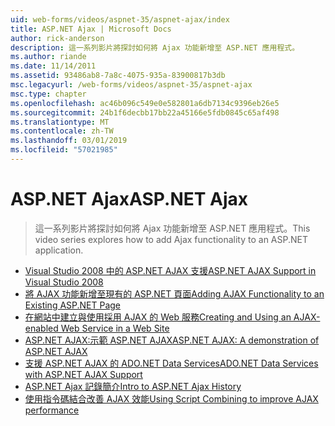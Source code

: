 ```yaml
---
uid: web-forms/videos/aspnet-35/aspnet-ajax/index
title: ASP.NET Ajax | Microsoft Docs
author: rick-anderson
description: 這一系列影片將探討如何將 Ajax 功能新增至 ASP.NET 應用程式。
ms.author: riande
ms.date: 11/14/2011
ms.assetid: 93486ab8-7a8c-4075-935a-83900817b3db
msc.legacyurl: /web-forms/videos/aspnet-35/aspnet-ajax
msc.type: chapter
ms.openlocfilehash: ac46b096c549e0e582801a6db7134c9396eb26e5
ms.sourcegitcommit: 24b1f6decbb17bb22a45166e5fdb0845c65af498
ms.translationtype: MT
ms.contentlocale: zh-TW
ms.lasthandoff: 03/01/2019
ms.locfileid: "57021985"
---
```

<a name="aspnet-ajax"></a><span data-ttu-id="2acb4-103">ASP.NET Ajax</span><span class="sxs-lookup"><span data-stu-id="2acb4-103">ASP.NET Ajax</span></span>
====================
> <span data-ttu-id="2acb4-104">這一系列影片將探討如何將 Ajax 功能新增至 ASP.NET 應用程式。</span><span class="sxs-lookup"><span data-stu-id="2acb4-104">This video series explores how to add Ajax functionality to an ASP.NET application.</span></span>


- [<span data-ttu-id="2acb4-105">Visual Studio 2008 中的 ASP.NET AJAX 支援</span><span class="sxs-lookup"><span data-stu-id="2acb4-105">ASP.NET AJAX Support in Visual Studio 2008</span></span>](aspnet-ajax-support-in-visual-studio-2008.md)
- [<span data-ttu-id="2acb4-106">將 AJAX 功能新增至現有的 ASP.NET 頁面</span><span class="sxs-lookup"><span data-stu-id="2acb4-106">Adding AJAX Functionality to an Existing ASP.NET Page</span></span>](adding-ajax-functionality-to-an-existing-aspnet-page.md)
- [<span data-ttu-id="2acb4-107">在網站中建立與使用採用 AJAX 的 Web 服務</span><span class="sxs-lookup"><span data-stu-id="2acb4-107">Creating and Using an AJAX-enabled Web Service in a Web Site</span></span>](creating-and-using-an-ajax-enabled-web-service-in-a-web-site.md)
- [<span data-ttu-id="2acb4-108">ASP.NET AJAX:示範 ASP.NET AJAX</span><span class="sxs-lookup"><span data-stu-id="2acb4-108">ASP.NET AJAX: A demonstration of ASP.NET AJAX</span></span>](aspnet-ajax-a-demonstration-of-aspnet-ajax.md)
- [<span data-ttu-id="2acb4-109">支援 ASP.NET AJAX 的 ADO.NET Data Services</span><span class="sxs-lookup"><span data-stu-id="2acb4-109">ADO.NET Data Services with ASP.NET AJAX Support</span></span>](adonet-data-services-with-aspnet-ajax-support.md)
- [<span data-ttu-id="2acb4-110">ASP.NET Ajax 記錄簡介</span><span class="sxs-lookup"><span data-stu-id="2acb4-110">Intro to ASP.NET Ajax History</span></span>](introduction-to-aspnet-ajax-history.md)
- [<span data-ttu-id="2acb4-111">使用指令碼結合改善 AJAX 效能</span><span class="sxs-lookup"><span data-stu-id="2acb4-111">Using Script Combining to improve AJAX performance</span></span>](using-script-combining-to-improve-ajax-performance.md)
